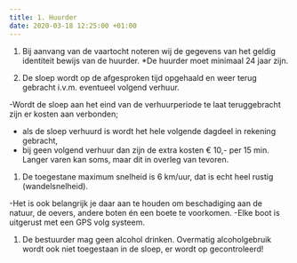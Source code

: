 ```yaml
---
title: 1. Huurder
date: 2020-03-18 12:25:00 +01:00
---
```


1. Bij aanvang van de vaartocht noteren wij de gegevens van het geldig identiteit bewijs van de huurder.   \*De huurder moet minimaal 24 jaar zijn.

2. De sloep wordt op de afgesproken tijd opgehaald en weer terug gebracht i.v.m. eventueel volgend verhuur.

-Wordt de sloep aan het eind van de verhuurperiode te laat teruggebracht zijn er kosten aan verbonden;
 - als de sloep verhuurd is wordt het hele volgende dagdeel in rekening gebracht,
 - bij geen volgend verhuur dan zijn de extra kosten € 10,- per 15 min.
   Langer varen kan soms, maar dit in overleg van tevoren.

1. De toegestane maximum snelheid is 6 km/uur, dat is echt heel rustig (wandelsnelheid).

-Het is ook belangrijk je daar aan te houden om beschadiging aan de natuur, de oevers, andere boten én een boete te voorkomen.
-Elke boot is uitgerust met een GPS volg systeem.

1. De bestuurder mag geen alcohol drinken. Overmatig alcoholgebruik wordt ook niet toegestaan in de sloep, er wordt op gecontroleerd!